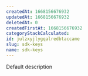 ```yaml
---
createdAt: 1668156676932
updatedAt: 1668156676932
deletedAt: 0
createdFirstAt: 1668156676932
categoryStackCalculated: 
id: julzxyjlygqalredbtaccame
slug: sdk-keys
name: sdk-keys
---
```


Default description